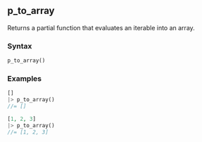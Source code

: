 [//]: # (This file is autogenerated)

## p_to_array

Returns a partial function that evaluates an iterable into an array.

### Syntax
```php
p_to_array()
```

### Examples
```php
[]
|> p_to_array()
//= []
```
```php
[1, 2, 3]
|> p_to_array()
//= [1, 2, 3]
```
